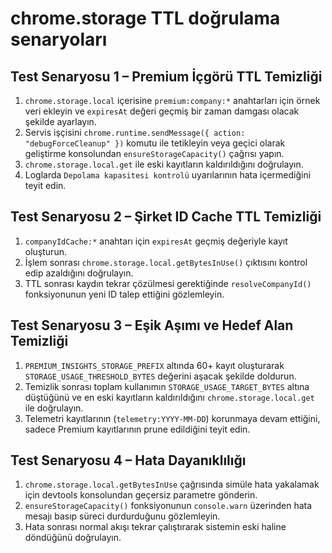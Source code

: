 # chrome.storage TTL doğrulama senaryoları

## Test Senaryosu 1 – Premium İçgörü TTL Temizliği

1. `chrome.storage.local` içerisine `premium:company:*` anahtarları için örnek veri ekleyin ve `expiresAt` değeri geçmiş bir zaman damgası olacak şekilde ayarlayın.
2. Servis işçisini `chrome.runtime.sendMessage({ action: "debugForceCleanup" })` komutu ile tetikleyin veya geçici olarak geliştirme konsolundan `ensureStorageCapacity()` çağrısı yapın.
3. `chrome.storage.local.get` ile eski kayıtların kaldırıldığını doğrulayın.
4. Loglarda `Depolama kapasitesi kontrolü` uyarılarının hata içermediğini teyit edin.

## Test Senaryosu 2 – Şirket ID Cache TTL Temizliği

1. `companyIdCache:*` anahtarı için `expiresAt` geçmiş değeriyle kayıt oluşturun.
2. İşlem sonrası `chrome.storage.local.getBytesInUse()` çıktısını kontrol edip azaldığını doğrulayın.
3. TTL sonrası kaydın tekrar çözülmesi gerektiğinde `resolveCompanyId()` fonksiyonunun yeni ID talep ettiğini gözlemleyin.

## Test Senaryosu 3 – Eşik Aşımı ve Hedef Alan Temizliği

1. `PREMIUM_INSIGHTS_STORAGE_PREFIX` altında 60+ kayıt oluşturarak `STORAGE_USAGE_THRESHOLD_BYTES` değerini aşacak şekilde doldurun.
2. Temizlik sonrası toplam kullanımın `STORAGE_USAGE_TARGET_BYTES` altına düştüğünü ve en eski kayıtların kaldırıldığını `chrome.storage.local.get` ile doğrulayın.
3. Telemetri kayıtlarının (`telemetry:YYYY-MM-DD`) korunmaya devam ettiğini, sadece Premium kayıtlarının prune edildiğini teyit edin.

## Test Senaryosu 4 – Hata Dayanıklılığı

1. `chrome.storage.local.getBytesInUse` çağrısında simüle hata yakalamak için devtools konsolundan geçersiz parametre gönderin.
2. `ensureStorageCapacity()` fonksiyonunun `console.warn` üzerinden hata mesajı basıp süreci durdurduğunu gözlemleyin.
3. Hata sonrası normal akışı tekrar çalıştırarak sistemin eski haline döndüğünü doğrulayın.
